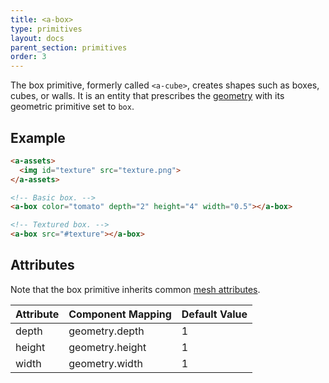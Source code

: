 ```yaml
---
title: <a-box>
type: primitives
layout: docs
parent_section: primitives
order: 3
---
```


The box primitive, formerly called `<a-cube>`, creates shapes such as boxes, cubes, or walls. It is an entity that prescribes the [geometry](../components/geometry.md) with its geometric primitive set to `box`.

## Example

```html
<a-assets>
  <img id="texture" src="texture.png">
</a-assets>

<!-- Basic box. -->
<a-box color="tomato" depth="2" height="4" width="0.5"></a-box>

<!-- Textured box. -->
<a-box src="#texture"></a-box>
```

## Attributes

Note that the box primitive inherits common [mesh attributes](./mesh-attributes.md).

| Attribute | Component Mapping | Default Value |
|-----------|-------------------|---------------|
| depth     | geometry.depth    | 1             |
| height    | geometry.height   | 1             |
| width     | geometry.width    | 1             |
